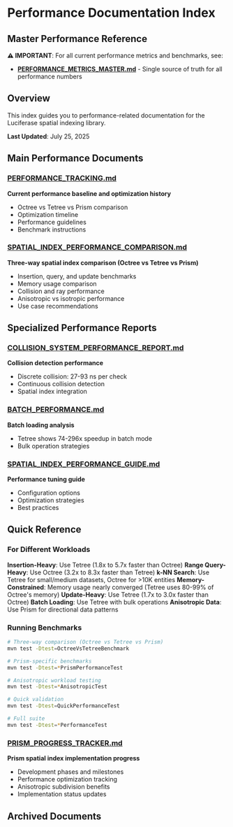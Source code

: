 # Performance Documentation Index

## Master Performance Reference

**⚠️ IMPORTANT**: For all current performance metrics and benchmarks, see:
- **[PERFORMANCE_METRICS_MASTER.md](PERFORMANCE_METRICS_MASTER.md)** - Single source of truth for all performance numbers

## Overview

This index guides you to performance-related documentation for the Luciferase spatial indexing library.

**Last Updated**: July 25, 2025

## Main Performance Documents

### [PERFORMANCE_TRACKING.md](./PERFORMANCE_TRACKING.md)

**Current performance baseline and optimization history**

- Octree vs Tetree vs Prism comparison
- Optimization timeline
- Performance guidelines
- Benchmark instructions

### [SPATIAL_INDEX_PERFORMANCE_COMPARISON.md](SPATIAL_INDEX_PERFORMANCE_COMPARISON.md)

**Three-way spatial index comparison (Octree vs Tetree vs Prism)**

- Insertion, query, and update benchmarks
- Memory usage comparison
- Collision and ray performance
- Anisotropic vs isotropic performance
- Use case recommendations

## Specialized Performance Reports

### [COLLISION_SYSTEM_PERFORMANCE_REPORT.md](COLLISION_SYSTEM_PERFORMANCE_REPORT.md)

**Collision detection performance**

- Discrete collision: 27-93 ns per check
- Continuous collision detection
- Spatial index integration

### [BATCH_PERFORMANCE.md](BATCH_PERFORMANCE.md)

**Batch loading analysis**

- Tetree shows 74-296x speedup in batch mode
- Bulk operation strategies

### [SPATIAL_INDEX_PERFORMANCE_GUIDE.md](./SPATIAL_INDEX_PERFORMANCE_GUIDE.md)

**Performance tuning guide**

- Configuration options
- Optimization strategies
- Best practices

## Quick Reference

### For Different Workloads

**Insertion-Heavy**: Use Tetree (1.8x to 5.7x faster than Octree)
**Range Query-Heavy**: Use Octree (3.2x to 8.3x faster than Tetree)
**k-NN Search**: Use Tetree for small/medium datasets, Octree for >10K entities
**Memory-Constrained**: Memory usage nearly converged (Tetree uses 80-99% of Octree's memory)
**Update-Heavy**: Use Tetree (1.7x to 3.0x faster than Octree)
**Batch Loading**: Use Tetree with bulk operations
**Anisotropic Data**: Use Prism for directional data patterns

### Running Benchmarks

```bash
# Three-way comparison (Octree vs Tetree vs Prism)
mvn test -Dtest=OctreeVsTetreeBenchmark

# Prism-specific benchmarks
mvn test -Dtest=*PrismPerformanceTest

# Anisotropic workload testing
mvn test -Dtest=*AnisotropicTest

# Quick validation
mvn test -Dtest=QuickPerformanceTest

# Full suite
mvn test -Dtest=*PerformanceTest
```

### [PRISM_PROGRESS_TRACKER.md](PRISM_PROGRESS_TRACKER.md)

**Prism spatial index implementation progress**

- Development phases and milestones
- Performance optimization tracking
- Anisotropic subdivision benefits
- Implementation status updates

## Archived Documents

